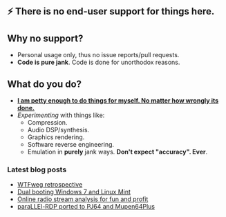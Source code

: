 ## ⚡ There is no end-user support for things here.

## Why no support?

 * Personal usage only, thus no issue reports/pull requests.
 * **Code is pure jank**. Code is done for unorthodox reasons.

## What do you do?

 * [**I am petty enough to do things for myself. No matter how wrongly its done.**](http://mudl0rd.github.io/WTFweg/)
 * *Experimenting* with things like:
   - Compression.
   - Audio DSP/synthesis.
   - Graphics rendering.
   - Software reverse engineering.
   - Emulation in **purely** jank ways. **Don't expect "accuracy". Ever**.

### Latest blog posts
<!-- BLOG-POST-LIST:START -->
- [WTFweg retrospective](http://mudl0rd.github.io/WTFweg/)
- [Dual booting Windows 7 and Linux Mint](http://mudl0rd.github.io/Dual-booting-Win7Linux/)
- [Online radio stream analysis for fun and profit](http://mudl0rd.github.io/Online-radio-analysis/)
- [paraLLEl-RDP ported to PJ64 and Mupen64Plus](http://mudl0rd.github.io/Parallel-RDP/)
<!-- BLOG-POST-LIST:END -->
